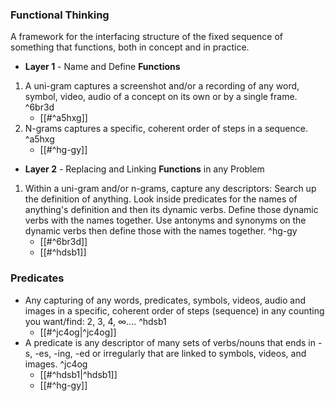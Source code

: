 ### Functional Thinking
A framework for the interfacing structure of the fixed sequence of something that functions, both in concept and in practice.

- **Layer 1** - Name and Define **Functions**
1. A uni-gram captures a screenshot and/or a recording of any word, symbol, video, audio of a concept on its own or by a single frame. ^6br3d
	- [[#^a5hxg]]
2. N-grams captures a specific, coherent order of steps in a sequence. ^a5hxg
	- [[#^hg-gy]]
- **Layer 2** - Replacing and Linking **Functions** in any Problem 

1. Within a uni-gram and/or n-grams, capture any descriptors:
	Search up the definition of anything.
	Look inside predicates for the names of anything's definition and then its dynamic verbs.
	Define those dynamic verbs with the names together.
	Use antonyms and synonyms on the dynamic verbs then define those with the names together.  ^hg-gy
	- [[#^6br3d]]
	- [[#^hdsb1]]
### Predicates
- Any capturing of any words, predicates, symbols, videos, audio and images in a specific, coherent order of steps (sequence) in any counting you want/find: 2, 3, 4, ∞.... ^hdsb1
	- [[#^jc4og|^jc4og]]
- A predicate is any descriptor of many sets of verbs/nouns that ends in -s, -es, -ing, -ed or irregularly that are linked to symbols, videos, and images. ^jc4og
	- [[#^hdsb1|^hdsb1]]
	- [[#^hg-gy]]